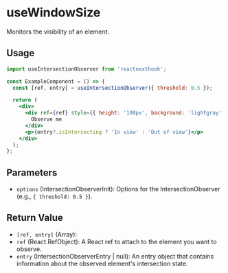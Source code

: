 # useWindowSize

Monitors the visibility of an element.

## Usage

```jsx
import useIntersectionObserver from 'reactnexthook';

const ExampleComponent = () => {
  const [ref, entry] = useIntersectionObserver({ threshold: 0.5 });

  return (
    <div>
      <div ref={ref} style={{ height: '100px', background: 'lightgray' }}>
        Observe me
      </div>
      <p>{entry?.isIntersecting ? 'In view' : 'Out of view'}</p>
    </div>
  );
};

```

## Parameters

- `options` (IntersectionObserverInit): Options for the IntersectionObserver (e.g., `{ threshold: 0.5 }`).

## Return Value

- `[ref, entry]` (Array):
- `ref` (React.RefObject): A React ref to attach to the element you want to observe.
- `entry` (IntersectionObserverEntry | null): An entry object that contains information about the observed element's intersection state.

